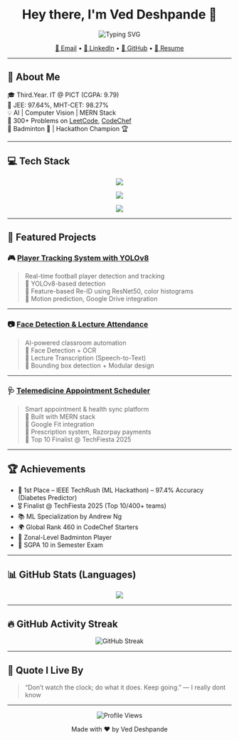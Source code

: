 <!-- VED045 GitHub Profile README -->

<!-- Banner -->
<!--
<p align="center">
  <img src="https://github.com/VED045/VED045/assets/My-custom-banner.png" alt="Ved Deshpande Banner" width="100%"/>
</p>
-->

<h1 align="center">Hey there, I'm Ved Deshpande 🚀</h1>

<!-- Animated Typing SVG -->
<p align="center">
  <img src="https://readme-typing-svg.demolab.com?font=Fira+Code&size=20&duration=3000&pause=1000&color=58A6FF&center=true&vCenter=true&width=435&lines=AI+%7C+CV+%7C+ML+Engineer;MERN+Stack+Developer;Problem+Solver+%7C+Builder+%7C+Learner" alt="Typing SVG" />
</p>

<!-- Contact -->
<p align="center">
  <a href="mailto:veddeshpande24@gmail.com">📧 Email</a> •
  <a href="https://www.linkedin.com/in/ved-deshpande-a632b7282/">💼 LinkedIn</a> •
  <a href="https://github.com/VED045">🐙 GitHub</a> •
  <a href="https://drive.google.com/file/d/13mHHPJnEW37617x6kibvBb80fKkyksvk/view?usp=sharing">📄 Resume</a>
</p>

---

## 🧠 About Me

🎓 Third.Year. IT @ PICT (CGPA: 9.79)  
📌 JEE: 97.64%, MHT-CET: 98.27%  
💡 AI | Computer Vision | MERN Stack  
🧠 300+ Problems on [LeetCode](https://leetcode.com/u/Ved_45/), [CodeChef](https://www.codechef.com/users/ved_45)  
🏸 Badminton 🏅 | Hackathon Champion 🏆  

---

## 💻 Tech Stack

<!-- Languages -->
<p align="center">
  <img src="https://skillicons.dev/icons?i=cpp,python,java,js,html,css,mysql" />
</p>

<!-- ML & CV -->
<p align="center">
  <img src="https://skillicons.dev/icons?i=pytorch,opencv,tensorflow,scikitlearn" />
</p>

<!-- Full Stack -->
<p align="center">
  <img src="https://skillicons.dev/icons?i=react,nodejs,express,mongodb,git" />
</p>

---

## 🌟 Featured Projects

### 🎮 [Player Tracking System with YOLOv8](https://github.com/VED045/Players_Tracking_Repo_Ved)
> Real-time football player detection and tracking  
🔹 YOLOv8-based detection  
🔹 Feature-based Re-ID using ResNet50, color histograms  
🔹 Motion prediction, Google Drive integration

---

### 📷 [Face Detection & Lecture Attendance](https://github.com/VED045/Face_Detection_Attendance)
> AI-powered classroom automation  
🔹 Face Detection + OCR  
🔹 Lecture Transcription (Speech-to-Text)  
🔹 Bounding box detection + Modular design

---

### 🩺 [Telemedicine Appointment Scheduler](https://telemedx.netlify.app/)
> Smart appointment & health sync platform  
🔹 Built with MERN stack  
🔹 Google Fit integration  
🔹 Prescription system, Razorpay payments  
🔹 Top 10 Finalist @ TechFiesta 2025

---

## 🏆 Achievements

- 🥇 1st Place – IEEE TechRush (ML Hackathon) – 97.4% Accuracy (Diabetes Predictor)
- 🎖️ Finalist @ TechFiesta 2025 (Top 10/400+ teams)
- 📚 ML Specialization by Andrew Ng
- 🌍 Global Rank 460 in CodeChef Starters
- 🏸 Zonal-Level Badminton Player
- 💯 SGPA 10 in Semester Exam

---

## 📊 GitHub Stats (Languages)

<p align="center">
  <img src="https://github-readme-stats.vercel.app/api/top-langs/?username=VED045&layout=compact&theme=radical&langs_count=6" />
</p>

---

## 🔥 GitHub Activity Streak

<p align="center">
  <img src="https://github-readme-streak-stats.herokuapp.com/?user=VED045&theme=tokyonight" alt="GitHub Streak" />
</p>

---

## 🧠 Quote I Live By
> “Don’t watch the clock; do what it does. Keep going.” — I really dont know

---

<p align="center">
  <img src="https://komarev.com/ghpvc/?username=VED045&style=flat-square&color=blue" alt="Profile Views" />
</p>

<p align="center">Made with ❤️ by Ved Deshpande</p>
